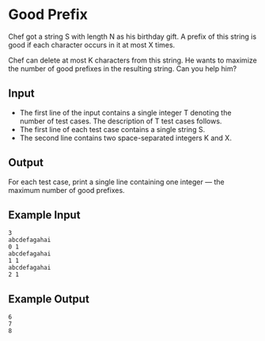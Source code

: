 # Good Prefix

Chef got a string S with length N as his birthday gift. A prefix of this string is good if each character occurs in it at most X times.

Chef can delete at most K characters from this string. He wants to maximize the number of good prefixes in the resulting string. Can you help him?

## Input

- The first line of the input contains a single integer T denoting the number of test cases. The description of T test cases follows.
- The first line of each test case contains a single string S.
- The second line contains two space-separated integers K and X.

## Output

For each test case, print a single line containing one integer ― the maximum number of good prefixes.

## Example Input

```
3
abcdefagahai
0 1
abcdefagahai
1 1
abcdefagahai
2 1
```

## Example Output

```
6
7
8
```
